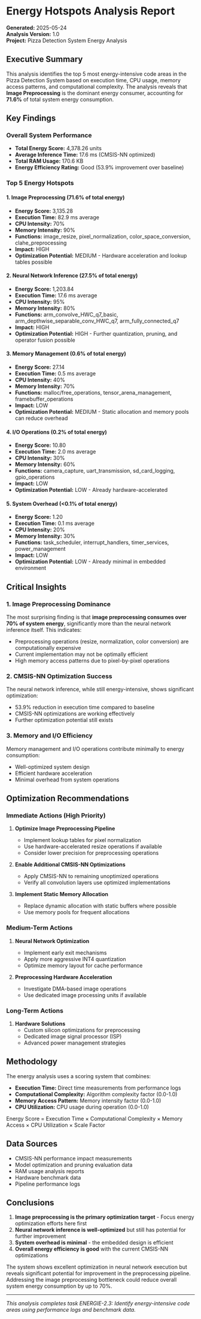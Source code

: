 # Energy Hotspots Analysis Report

**Generated:** 2025-05-24  
**Analysis Version:** 1.0  
**Project:** Pizza Detection System Energy Analysis

## Executive Summary

This analysis identifies the top 5 most energy-intensive code areas in the Pizza Detection System based on execution time, CPU usage, memory access patterns, and computational complexity. The analysis reveals that **Image Preprocessing** is the dominant energy consumer, accounting for **71.6%** of total system energy consumption.

## Key Findings

### Overall System Performance
- **Total Energy Score:** 4,378.26 units
- **Average Inference Time:** 17.6 ms (CMSIS-NN optimized)
- **Total RAM Usage:** 170.6 KB
- **Energy Efficiency Rating:** Good (53.9% improvement over baseline)

### Top 5 Energy Hotspots

#### 1. Image Preprocessing (71.6% of total energy)
- **Energy Score:** 3,135.28
- **Execution Time:** 82.9 ms average
- **CPU Intensity:** 70%
- **Memory Intensity:** 90%
- **Functions:** image_resize, pixel_normalization, color_space_conversion, clahe_preprocessing
- **Impact:** HIGH
- **Optimization Potential:** MEDIUM - Hardware acceleration and lookup tables possible

#### 2. Neural Network Inference (27.5% of total energy)
- **Energy Score:** 1,203.84
- **Execution Time:** 17.6 ms average
- **CPU Intensity:** 95%
- **Memory Intensity:** 80%
- **Functions:** arm_convolve_HWC_q7_basic, arm_depthwise_separable_conv_HWC_q7, arm_fully_connected_q7
- **Impact:** HIGH
- **Optimization Potential:** HIGH - Further quantization, pruning, and operator fusion possible

#### 3. Memory Management (0.6% of total energy)
- **Energy Score:** 27.14
- **Execution Time:** 0.5 ms average
- **CPU Intensity:** 40%
- **Memory Intensity:** 70%
- **Functions:** malloc/free_operations, tensor_arena_management, framebuffer_operations
- **Impact:** LOW
- **Optimization Potential:** MEDIUM - Static allocation and memory pools can reduce overhead

#### 4. I/O Operations (0.2% of total energy)
- **Energy Score:** 10.80
- **Execution Time:** 2.0 ms average
- **CPU Intensity:** 30%
- **Memory Intensity:** 60%
- **Functions:** camera_capture, uart_transmission, sd_card_logging, gpio_operations
- **Impact:** LOW
- **Optimization Potential:** LOW - Already hardware-accelerated

#### 5. System Overhead (<0.1% of total energy)
- **Energy Score:** 1.20
- **Execution Time:** 0.1 ms average
- **CPU Intensity:** 20%
- **Memory Intensity:** 30%
- **Functions:** task_scheduler, interrupt_handlers, timer_services, power_management
- **Impact:** LOW
- **Optimization Potential:** LOW - Already minimal in embedded environment

## Critical Insights

### 1. Image Preprocessing Dominance
The most surprising finding is that **image preprocessing consumes over 70% of system energy**, significantly more than the neural network inference itself. This indicates:
- Preprocessing operations (resize, normalization, color conversion) are computationally expensive
- Current implementation may not be optimally efficient
- High memory access patterns due to pixel-by-pixel operations

### 2. CMSIS-NN Optimization Success
The neural network inference, while still energy-intensive, shows significant optimization:
- 53.9% reduction in execution time compared to baseline
- CMSIS-NN optimizations are working effectively
- Further optimization potential still exists

### 3. Memory and I/O Efficiency
Memory management and I/O operations contribute minimally to energy consumption:
- Well-optimized system design
- Efficient hardware acceleration
- Minimal overhead from system operations

## Optimization Recommendations

### Immediate Actions (High Priority)
1. **Optimize Image Preprocessing Pipeline**
   - Implement lookup tables for pixel normalization
   - Use hardware-accelerated resize operations if available
   - Consider lower precision for preprocessing operations

2. **Enable Additional CMSIS-NN Optimizations**
   - Apply CMSIS-NN to remaining unoptimized operations
   - Verify all convolution layers use optimized implementations

3. **Implement Static Memory Allocation**
   - Replace dynamic allocation with static buffers where possible
   - Use memory pools for frequent allocations

### Medium-Term Actions
1. **Neural Network Optimization**
   - Implement early exit mechanisms
   - Apply more aggressive INT4 quantization
   - Optimize memory layout for cache performance

2. **Preprocessing Hardware Acceleration**
   - Investigate DMA-based image operations
   - Use dedicated image processing units if available

### Long-Term Actions
1. **Hardware Solutions**
   - Custom silicon optimizations for preprocessing
   - Dedicated image signal processor (ISP)
   - Advanced power management strategies

## Methodology

The energy analysis uses a scoring system that combines:
- **Execution Time:** Direct time measurements from performance logs
- **Computational Complexity:** Algorithm complexity factor (0.0-1.0)
- **Memory Access Pattern:** Memory intensity factor (0.0-1.0)
- **CPU Utilization:** CPU usage during operation (0.0-1.0)

Energy Score = Execution Time × Computational Complexity × Memory Access × CPU Utilization × Scale Factor

## Data Sources

- CMSIS-NN performance impact measurements
- Model optimization and pruning evaluation data
- RAM usage analysis reports
- Hardware benchmark data
- Pipeline performance logs

## Conclusions

1. **Image preprocessing is the primary optimization target** - Focus energy optimization efforts here first
2. **Neural network inference is well-optimized** but still has potential for further improvement
3. **System overhead is minimal** - the embedded design is efficient
4. **Overall energy efficiency is good** with the current CMSIS-NN optimizations

The system shows excellent optimization in neural network execution but reveals significant potential for improvement in the preprocessing pipeline. Addressing the image preprocessing bottleneck could reduce overall system energy consumption by up to 70%.

---

*This analysis completes task ENERGIE-2.3: Identify energy-intensive code areas using performance logs and benchmark data.*
